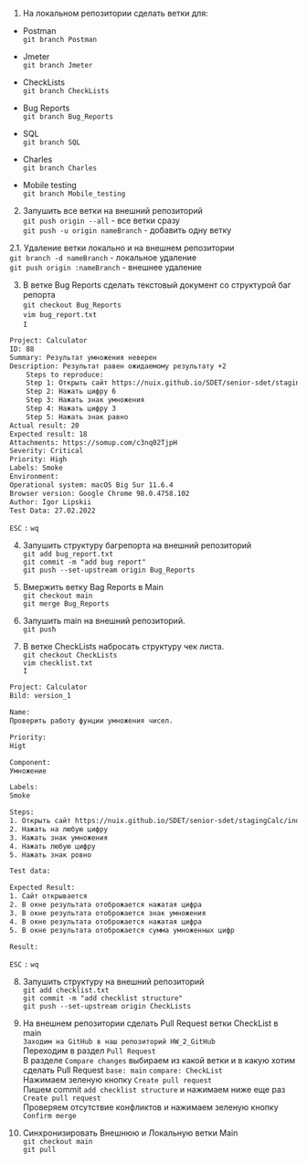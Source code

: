 1. На локальном репозитории сделать ветки для:
- Postman\
`git branch Postman`

- Jmeter\
`git branch Jmeter`

- CheckLists\
`git branch CheckLists`

- Bug Reports\
`git branch Bug_Reports`

- SQL\
`git branch SQL`

- Charles\
`git branch Charles`

- Mobile testing\
`git branch Mobile_testing`

2. Запушить все ветки на внешний репозиторий\
`git push origin --all` - все ветки сразу\
`git push -u origin nameBranch` - добавить одну ветку


2.1. Удаление ветки локально и на внешнем репозитории\
`git branch -d nameBranch` - локальное удаление\
`git push origin :nameBranch` - внешнее удаление

 
3. В ветке Bug Reports сделать текстовый документ со структурой баг репорта\
`git checkout Bug_Reports`\
`vim bug_report.txt`\
`I`

```txt
Project: Calculator
ID: 88
Summary: Результат умножения неверен
Description: Результат равен ожидаемому результату +2
    Steps to reproduce:
    Step 1: Открыть сайт https://nuix.github.io/SDET/senior-sdet/stagingCalc/index.html
    Step 2: Нажать цифру 6
    Step 3: Нажать знак умножения
    Step 4: Нажать цифру 3
    Step 5: Нажать знак равно
Actual result: 20
Expected result: 18
Attachments: https://somup.com/c3nq02TjpH
Severity: Critical
Priority: High
Labels: Smoke
Environment:
Operational system: macOS Big Sur 11.6.4
Browser version: Google Chrome 98.0.4758.102
Author: Igor Lipskii
Test Data: 27.02.2022
```

`ESC` `:` `wq`

4. Запушить структуру багрепорта на внешний репозиторий\
`git add bug_report.txt`\
`git commit -m "add bug report"`\
`git push --set-upstream origin Bug_Reports`

5. Вмержить ветку Bag Reports в Main\
`git checkout main`\
`git merge Bug_Reports`

6. Запушить main на внешний репозиторий.\
`git push`

7. В ветке CheckLists набросать структуру чек листа.\
`git checkout CheckLists`\
`vim checklist.txt`\
`I`

```txt
Project: Calculator
Bild: version_1

Name:
Проверить работу фунции умножения чисел.

Priority:
Higt

Component:
Умножение

Labels:
Smoke

Steps:
1. Открыть сайт https://nuix.github.io/SDET/senior-sdet/stagingCalc/index.html
2. Нажать на любую цифру
3. Нажать знак умножения
4. Нажать любую цифру
5. Нажать знак ровно

Test data:

Expected Result:
1. Сайт открывается
2. В окне результата отоброжается нажатая цифра
3. В окне результата отоброжается знак умножения
4. В окне результата отоброжается нажатая цифра
5. В окне результата отоброжается сумма умноженных цифр

Result:
```
`ESC` `:` `wq`

8. Запушить структуру на внешний репозиторий\
`git add checklist.txt`\
`git commit -m "add checklist structure"`\
`git push --set-upstream origin CheckLists`

9. На внешнем репозитории сделать Pull Request ветки CheckList в main\
`Заходим на GitHub в наш репозиторий HW_2_GitHub`\
Переходим в раздел `Pull Request`\
В разделе `Compare changes` выбираем из какой ветки и в какую хотим сделать Pull Request `base: main` `compare: CheckList`\
Нажимаем зеленую кнопку `Create pull request`\
Пишем commit `add checklist structure` и нажимаем ниже еще раз `Create pull request`\
Проверяем отсутствие конфликтов и нажимаем зеленую кнопку `Confirm merge`


10. Синхронизировать Внешнюю и Локальную ветки Main\
`git checkout main`\
`git pull`
